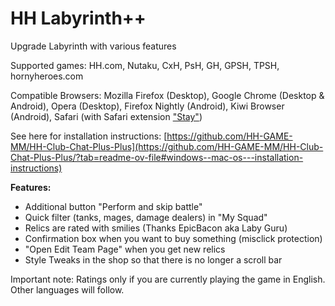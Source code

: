 # HH Labyrinth++
Upgrade Labyrinth with various features

Supported games: HH.com, Nutaku, CxH, PsH, GH, GPSH, TPSH, hornyheroes.com

Compatible Browsers: Mozilla Firefox (Desktop), Google Chrome (Desktop & Android), Opera (Desktop), Firefox Nightly (Android), Kiwi Browser (Android), Safari (with Safari extension ["Stay"](https://apps.apple.com/us/app/stay-for-safari/id1591620171))

See here for installation instructions: [https://github.com/HH-GAME-MM/HH-Club-Chat-Plus-Plus](https://github.com/HH-GAME-MM/HH-Club-Chat-Plus-Plus/?tab=readme-ov-file#windows--mac-os---installation-instructions)

<b>Features:</b>
- Additional button "Perform and skip battle"
- Quick filter (tanks, mages, damage dealers) in "My Squad"
- Relics are rated with smilies (Thanks EpicBacon aka Laby Guru)
- Confirmation box when you want to buy something (misclick protection)
- "Open Edit Team Page" when you get new relics
- Style Tweaks in the shop so that there is no longer a scroll bar

Important note: Ratings only if you are currently playing the game in English. Other languages will follow.

